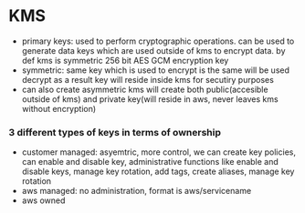 # KMS

- primary keys: used to perform cryptographic operations. can be used to generate data keys which are used outside of kms to encrypt data. by def kms is symmetric 256 bit AES 
GCM encryption key
- symmetric: same key which is used to encrypt is the same will be used decrypt as a result key will reside inside kms for secutiry purposes
- can also create asymmetric kms will create both public(accesible outside of kms) and private key(will reside in aws, never leaves kms without encryption)

### 3 different types of keys in terms of ownership
- customer managed: asyemtric, more control, we can create key policies, can enable and disable key, administrative functions like enable and disable keys, manage key rotation, add tags, create aliases, manage key rotation
- aws managed: no administration, format is aws/servicename
- aws owned
  
